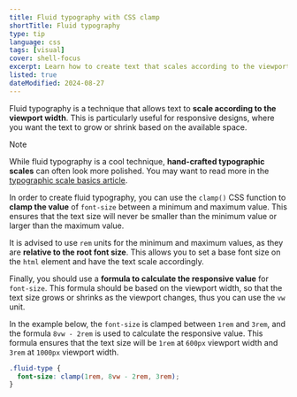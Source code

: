 ```yaml
---
title: Fluid typography with CSS clamp
shortTitle: Fluid typography
type: tip
language: css
tags: [visual]
cover: shell-focus
excerpt: Learn how to create text that scales according to the viewport width.
listed: true
dateModified: 2024-08-27
---
```


Fluid typography is a technique that allows text to **scale according to the viewport width**. This is particularly useful for responsive designs, where you want the text to grow or shrink based on the available space.

> [!NOTE]
>
> While fluid typography is a cool technique, **hand-crafted typographic scales** can often look more polished. You may want to read more in the [typographic scale basics article](/css/s/typographic-scale-basics).

In order to create fluid typography, you can use the `clamp()` CSS function to **clamp the value** of `font-size` between a minimum and maximum value. This ensures that the text size will never be smaller than the minimum value or larger than the maximum value.

It is advised to use `rem` units for the minimum and maximum values, as they are **relative to the root font size**. This allows you to set a base font size on the `html` element and have the text scale accordingly.

Finally, you should use a **formula to calculate the responsive value** for `font-size`. This formula should be based on the viewport width, so that the text size grows or shrinks as the viewport changes, thus you can use the `vw` unit.

In the example below, the `font-size` is clamped between `1rem` and `3rem`, and the formula `8vw - 2rem` is used to calculate the responsive value. This formula ensures that the text size will be `1rem` at `600px` viewport width and `3rem` at `1000px` viewport width.

```css
.fluid-type {
  font-size: clamp(1rem, 8vw - 2rem, 3rem);
}
```
